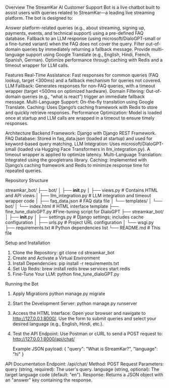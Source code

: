 Overview
The StreamKar AI Customer Support Bot is a live chatbot built to assist users with queries related to StreamKar—a leading live streaming platform. The bot is designed to:

Answer platform-related queries (e.g., about streaming, signing up, payments, events, and technical support) using a pre-defined FAQ database.
Fallback to an LLM response (using microsoft/DialoGPT-small or a fine-tuned variant) when the FAQ does not cover the query.
Filter out-of-domain queries by immediately returning a fallback message.
Provide multi-language support using Google Translate (e.g., English, Hindi, French, Spanish, German).
Optimize performance through caching with Redis and a timeout wrapper for LLM calls.

Features
Real-Time Assistance:
Fast responses for common queries (FAQ lookup, target <300ms) and a fallback mechanism for queries not covered.
LLM Fallback:
Generates responses for non-FAQ queries, with a timeout wrapper (target <500ms on optimized hardware).
Domain Filtering:
Out-of-domain queries (e.g., “what is react”) trigger an immediate fallback message.
Multi-Language Support:
On-the-fly translation using Google Translate.
Caching:
Uses Django’s caching framework with Redis to store and quickly retrieve responses.
Performance Optimization:
Model is loaded once at startup and LLM calls are wrapped in a timeout to ensure timely responses.


Architecture
Backend Framework:
Django with Django REST Framework.
FAQ Database:
Stored in faq_data.json (loaded at startup) and used for keyword-based query matching.
LLM Integration:
Uses microsoft/DialoGPT-small (loaded via Hugging Face Transformers in llm_integration.py). A timeout wrapper is applied to optimize latency.
Multi-Language Translation:
Integrated using the googletrans library.
Caching:
Implemented with Django’s caching framework and Redis to minimize response time for repeated queries.


Repository Structure

streamkar_bot/
├── bot/
│   ├── __init__.py
│   ├── views.py                # Contains HTML and API views
│   ├── llm_integration.py      # LLM integration and timeout wrapper code
│   ├── faq_data.json           # FAQ data file
│   └── templates/
│       └── bot/
│           └── index.html      # HTML interface template
├── fine_tune_dialoGPT.py        #Fine-tuning script for DialoGPT
├── streamkar_bot/
│   ├── __init__.py
│   ├── settings.py             # Django settings; includes cache configuration
│   ├── urls.py                 # Project URL configuration
│   └── wsgi.py
├── requirements.txt            # Python dependencies list
└── README.md                   # This file


Setup and Installation
1. Clone the Repository:
    git clone <repository-url>
    cd streamkar_bot
2. Create and Activate a Virtual Environment
3. Install Dependencies:
    pip install -r requirements.txt
4. Set Up Redis:
    brew install redis
    brew services start redis
5. Fine-Tune Your LLM:
    python fine_tune_dialoGPT.py


Running the Bot
1. Apply Migrations
    python manage.py migrate
2. Start the Development Server:
    python manage.py runserver
3. Access the HTML Interface:
    Open your browser and navigate to http://127.0.0.1:8000/.
    Use the form to submit queries and select your desired language (e.g., English, Hindi, etc.).
4. Test the API Endpoint:
    Use Postman or cURL to send a POST request to:
    http://127.0.0.1:8000/api/chat/

    Example JSON payload:
    {
    "query": "What is StreamKar?",
    "language": "hi"
    }

API Documentation
Endpoint: /api/chat/
Method: POST
Request Parameters:
query (string, required): The user's query.
language (string, optional): The target language code (default: "en").
Response:
Returns a JSON object with an "answer" key containing the response.
